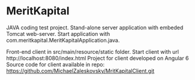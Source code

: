# MeritKapital
JAVA coding test project.
Stand-alone server application with embeded Tomcat web-server.
Start application with com.meritkapital.MeritKapitalApplication.java.

Front-end client in src/main/resource/static folder.
Start client with url http://localhost:8080/index.html
Project for client developed on Angular 6
Source code for client available in repo:
https://github.com/MichaelZaleskovsky/MritKapitalClient.git
